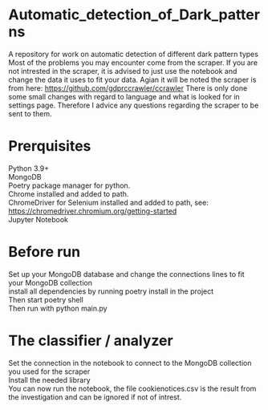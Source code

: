 # Automatic_detection_of_Dark_patterns
A repository for work on automatic detection of different dark pattern types
Most of the problems you may encounter come from the scraper. If you are not intrested in the scraper, it is advised to just use the notebook and change the data it uses to fit your data. Agian it will be noted the scraper is from here: https://github.com/gdprccrawler/ccrawler
There is only done some small changes with regard to language and what is looked for in settings page. Therefore I advice any questions regarding the scraper to be sent to them.

# Prerquisites
Python 3.9+  
MongoDB <br />
Poetry package manager for python. <br />
Chrome installed and added to path. <br />
ChromeDriver for Selenium installed and added to path, see: https://chromedriver.chromium.org/getting-started  <br />
Jupyter Notebook <br />

# Before run
Set up your MongoDB database and change the connections lines to fit your MongoDB collection <br />
install all dependencies by running poetry install in the project <br />
Then start poetry shell <br />
Then run with python main.py <br />

# The classifier / analyzer
Set the connection in the notebook to connect to the MongoDB collection you used for the scraper <br />
Install the needed library <br />
You can now run the notebook, the file cookienotices.csv is the result from the investigation and can be ignored if not of intrest.

